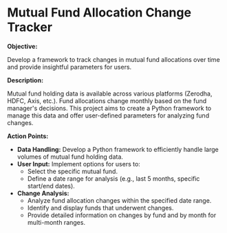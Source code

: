 # Mutual Fund Allocation Change Tracker

**Objective:**

Develop a framework to track changes in mutual fund allocations over time and provide insightful parameters for users.

**Description:**

Mutual fund holding data is available across various platforms (Zerodha, HDFC, Axis, etc.). Fund allocations change monthly based on the fund manager's decisions. This project aims to create a Python framework to manage this data and offer user-defined parameters for analyzing fund changes.

**Action Points:**

* **Data Handling:** Develop a Python framework to efficiently handle large volumes of mutual fund holding data.
* **User Input:** Implement options for users to:
    * Select the specific mutual fund.
    * Define a date range for analysis (e.g., last 5 months, specific start/end dates).
* **Change Analysis:** 
    * Analyze fund allocation changes within the specified date range.
    * Identify and display funds that underwent changes.
    * Provide detailed information on changes by fund and by month for multi-month ranges.
